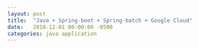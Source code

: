 ```yaml
---
layout: post
title:  "Java + Spring-boot + Spring-batch + Google Cloud"
date:   2018-12-01 00:00:00 -0500
categories: java application
---
```


